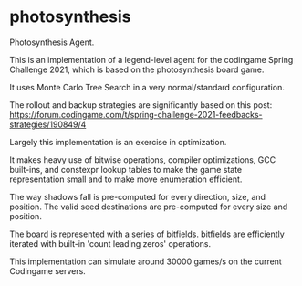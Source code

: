 # photosynthesis
Photosynthesis Agent.

This is an implementation of a legend-level agent for the codingame Spring Challenge 2021, which is based on the photosynthesis board game.

It uses Monte Carlo Tree Search in a very normal/standard configuration.

The rollout and backup strategies are significantly based on this post:
https://forum.codingame.com/t/spring-challenge-2021-feedbacks-strategies/190849/4

Largely this implementation is an exercise in optimization.

It makes heavy use of bitwise operations, compiler optimizations, GCC built-ins, and constexpr lookup tables to make the game state representation small and to make move enumeration efficient.

The way shadows fall is pre-computed for every direction, size, and position.
The valid seed destinations are pre-computed for every size and position.

The board is represented with a series of bitfields. bitfields are efficiently iterated with built-in 'count leading zeros' operations.

This implementation can simulate around 30000 games/s on the current Codingame servers.

